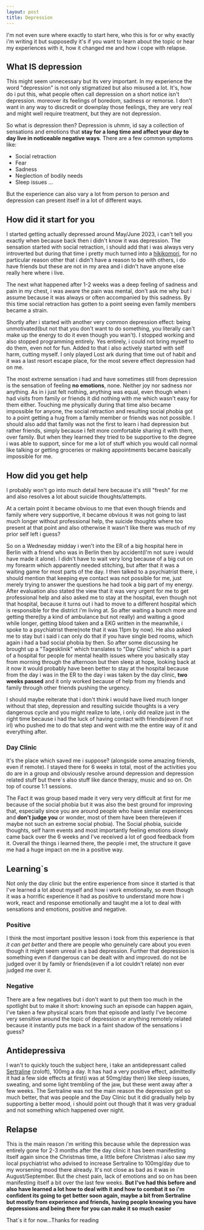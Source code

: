 ```yaml
---
layout: post
title: Depression
---
```

I'm not even sure where exactly to start here, who this is for or why exactly i'm writing it but supposedly it's if you want to learn about the topic or hear my experiences with it, how it changed me and how i cope with relapse.

## What IS depression
This might seem unnecessary but its very important. In my experience the word "depression" is not only stigmatized but also misused a lot.
It's, how do i put this, what people often call depression on a short notice isn't depression. moreover its feelings of boredom, sadness or remorse. I don't want in any way to discredit or downplay those feelings, they are very real and might well require treatment, but they are not depression.

So what is depression then? 
Depression is uhmm, id say a collection of sensations and emotions that **stay for a long time and affect your day to day live in noticeable negative ways**.
There are a few common symptoms like:
* Social retraction
* Fear
* Sadness
* Neglection of bodily needs
* Sleep issues
...

But the experience can also vary a lot from person to person and depression can present itself in a lot of different ways.

## How did it start for you
I started getting actually depressed around May/June 2023, i can't tell you exactly when because back then i didn't know it was depression.
The sensation started with social retraction, i should add that i was always very introverted but during that time i pretty much turned into a [hikikomori](https://en.wikipedia.org/wiki/Hikikomori), for no particular reason other that i didn't have a reason to be with others, i do have friends but these are not in my area and i didn't have anyone else really here where i live.

The next what happened after 1-2 weeks was a deep feeling of sadness and pain in my chest, i was aware the pain was mental, don't ask me why but i assume because it was always or often accompanied by this sadness. By this time social retraction has gotten to a point seeing even family members became a strain.

Shortly after i started with another very common depression effect: being unmotivated(but not that you don't want to do something, you literally can't make up the energy to do it even though you wan't). I stopped working and also stopped programming entirely. Yes entirely, i could not bring myself to do them, even not for fun.
Added to that i also actively started with self harm, cutting myself.
I only played Lost ark during that time out of habit and it was a last resort escape place, for the most severe effect depression had on me.

The most extreme sensation i had and have sometimes still from depression is the sensation of feeling **no emotions**, none. Neither joy nor sadness nor anything. As in i just felt nothing, anything was equal, even though when i had visits from family or friends it did nothing with me which wasn't easy for them either. Touching me physically during that time also became impossible for anyone, the social retraction and resulting social phobia got to a point getting a hug from a family member or friends was not possible.
I should also add that family was not the first to learn i had depression but rather friends, simply because i felt more comfortable sharing it with them, over family. But when they learned they tried to be supportive to the degree i was able to support, since for me a lot of stuff which you would call normal like talking or getting groceries or making appointments became basically impossible for me.

## How did you get help
I probably won't go into much detail here because it's still "fresh" for me and also resolves a lot about suicide thoughts/attempts.

At a certain point it became obvious to me that even though friends and family where very supportive, it became obvious it was not going to last much longer without professional help, the suicide thoughts where too present at that point and also otherwise it wasn't like there was much of my prior self left i guess?

So on a Wednesday midday i wen't into the ER of a big hospital here in Berlin with a friend who was in Berlin then by accident(I'm not sure i would have made it alone). I didn't have to wait very long because of a big cut on my forearm which apparently needed stitching, but after that it was a waiting game for most parts of the day. I then talked to a psychiatrist there, i should mention that keeping eye contact was not possible for me, just merely trying to answer the questions he had took a big part of my energy. After evaluation also stated the view that it was very urgent for me to get professional help and also asked me to stay at the hospital, even though not that hospital, because it turns out i had to move to a different hospital which is responsible for the district i'm living at. So after waiting a bunch more and getting there(by a kind of ambulance but not really) and waiting a good while longer, getting blood taken and a EKG written in the meanwhile, i spoke to a psychiatrist there(note that it was 11pm by now). He also asked me to stay but i said i can only do that if you have single bed rooms, which again i had a bad social phobia by then.
So after some discussing he brought up a "Tagesklinik" which translates to "Day Clinic" which is a part of a hospital for people for mental health issues where you basically stay from morning through the afternoon but then sleep at hope, looking back at it now it would probably have been better to stay at the hospital because from the day i was in the ER to the day i was taken by the day clinic, **two weeks passed** and it only worked because of help from my friends and family through other friends pushing the urgency.

I should maybe reiterate that i don't think i would have lived much longer without that step, depression and resulting suicide thoughts is a very dangerous cycle and you might realize to late, i only did realize just in the right time because i had the luck of having contact with friends(even if not irl) who pushed me to do that step and went with me the entire way of it and everything after.

### Day Clinic
It's the place which saved me i suppose? (alongside some amazing friends, even if remote).
I stayed there for 6 weeks in total, most of the activities you do are in a group and obviously resolve around depression and depression related stuff but there`s also stuff like dance therapy, music and so on. On top of course 1:1 sessions.

The Fact it was group based made it very very very difficult at first for me because of the social phobia but it was also the best ground for improving that, especially since you are around people who have similar experiences and **don't judge you** or wonder, most of them have been there(even if maybe not such an extreme social phobia).
The Social phobia, suicide thoughts, self harm events and most importantly feeling emotions slowly came back over the 6 weeks and I've received a lot of good feedback from it.
Overall the things i learned there, the people i met, the structure it gave me had a huge impact on me in a positive way.

## Learning`s
Not only the day clinic but the entire experience from since it started is that I've learned a lot about myself and how i work emotionally, so even though it was a horrific experience it had as positive to understand more how i work, react and response emotionally and taught me a lot to deal with sensations and emotions, positive and negative.

### Positive
I think the most important positive lesson i took from this experience is that *it can get better* and there are people who genuinely care about you even though it might seem unreal in a bad depression.
Further that depression is something even if dangerous can be dealt with and improved.
do not be judged over it by family or friends(even if a lot couldn't relate) non ever judged me over it.

### Negative
There are a few negatives but i don't want to put them too much in the spotlight but to make it short: knowing such an episode can happen again, I've taken a few physical scars from that episode and lastly I've become very sensitive around the topic of depression or anything remotely related because it instantly puts me back in a faint shadow of the sensations i guess?

## Antidepressiva
I wan't to quickly touch the subject here, i take an antidepressant called [Sertraline](https://en.wikipedia.org/wiki/Sertraline) (zoloft), 100mg a day.
It has had a very positive effect, admittedly it had a few side effects at first(i was at 50mg/day then) like sleep issues, sweating, and some light trembling of the jaw, but these went away after a few weeks. The Sertraline was not the main reason the depression got so much better, that was people and the Day Clinic but it did gradually help by supporting a better mood, i should point out though that it was very gradual and not something which happened over night.

## Relapse
This is the main reason i'm writing this because while the depression was entirely gone for 2-3 months after the day clinic it has been manifesting itself again since the Christmas time, a little before Christmas i also saw my local psychiatrist who advised to increase Sertraline to 100mg/day due to my worsening mood there already. It's not close as bad as it was in August/September. But the chest pain, lack of emotions and so on has been manifesting itself a bit over the last few weeks. 
**But I've had this before and also have learned a lot how to deal with it and how to combat it so i'm confident its going to get better soon again, maybe a bit from Sertraline but mostly from experience and friends, having people knowing you have depressions and being there for you can make it so much easier**


That`s it for now...Thanks for reading
